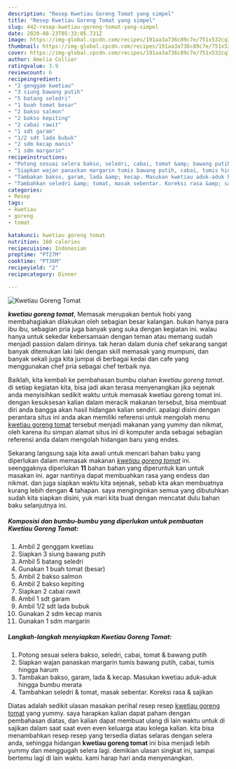 ```yaml
---
description: "Resep Kwetiau Goreng Tomat yang simpel"
title: "Resep Kwetiau Goreng Tomat yang simpel"
slug: 442-resep-kwetiau-goreng-tomat-yang-simpel
date: 2020-08-23T05:33:05.731Z
image: https://img-global.cpcdn.com/recipes/191aa3a736c89c7e/751x532cq70/kwetiau-goreng-tomat-foto-resep-utama.jpg
thumbnail: https://img-global.cpcdn.com/recipes/191aa3a736c89c7e/751x532cq70/kwetiau-goreng-tomat-foto-resep-utama.jpg
cover: https://img-global.cpcdn.com/recipes/191aa3a736c89c7e/751x532cq70/kwetiau-goreng-tomat-foto-resep-utama.jpg
author: Amelia Collier
ratingvalue: 3.9
reviewcount: 6
recipeingredient:
- "2 genggam kwetiau"
- "3 siung bawang putih"
- "5 batang seledri"
- "1 buah tomat besar"
- "2 bakso salmon"
- "2 bakso kepiting"
- "2 cabai rawit"
- "1 sdt garam"
- "1/2 sdt lada bubuk"
- "2 sdm kecap manis"
- "1 sdm margarin"
recipeinstructions:
- "Potong sesuai selera bakso, seledri, cabai, tomat &amp; bawang putih"
- "Siapkan wajan panaskan margarin tumis bawang putih, cabai, tumis hingga harum"
- "Tambakan bakso, garam, lada &amp; kecap. Masukan kwetiau aduk-aduk hingga bumbu merata"
- "Tambahkan seledri &amp; tomat, masak sebentar. Koreksi rasa &amp; sajikan"
categories:
- Resep
tags:
- kwetiau
- goreng
- tomat

katakunci: kwetiau goreng tomat 
nutrition: 160 calories
recipecuisine: Indonesian
preptime: "PT27M"
cooktime: "PT36M"
recipeyield: "2"
recipecategory: Dinner

---
```



![Kwetiau Goreng Tomat](https://img-global.cpcdn.com/recipes/191aa3a736c89c7e/751x532cq70/kwetiau-goreng-tomat-foto-resep-utama.jpg)

<b><i>kwetiau goreng tomat</i></b>, Memasak merupakan bentuk hobi yang membahagiakan dilakukan oleh sebagian besar kalangan. bukan hanya para ibu ibu, sebagian pria juga banyak yang suka dengan kegiatan ini. walau hanya untuk sekedar kebersamaan dengan teman atau memang sudah menjadi passion dalam dirinya. tak heran dalam dunia chef sekarang sangat banyak ditemukan laki laki dengan skill memasak yang mumpuni, dan banyak sekali juga kita jumpai di berbagai kedai dan cafe yang menggunakan chef pria sebagai chef terbaik nya.

Baiklah, kita kembali ke pembahasan bumbu olahan <i>kwetiau goreng tomat</i>. di setiap kegiatan kita, bisa jadi akan terasa menyenangkan jika sejenak anda menyisihkan sedikit waktu untuk memasak kwetiau goreng tomat ini. dengan kesuksesan kalian dalam meracik makanan tersebut, bisa membuat diri anda bangga akan hasil hidangan kalian sendiri. apalagi disini dengan perantara situs ini anda akan memiliki referensi untuk mengolah menu <u>kwetiau goreng tomat</u> tersebut menjadi makanan yang yummy dan nikmat, oleh karena itu simpan alamat situs ini di komputer anda sebagai sebagian referensi anda dalam mengolah hidangan baru yang endes.




Sekarang langsung saja kita awali untuk mencari bahan baku yang diperlukan dalam memasak makanan <u><i>kwetiau goreng tomat</i></u> ini. seenggaknya diperlukan <b>11</b> bahan bahan yang diperuntuk kan untuk masakan ini. agar nantinya dapat membuahkan rasa yang endess dan nikmat. dan juga siapkan waktu kita sejenak, sebab kita akan membuatnya kurang lebih dengan <b>4</b> tahapan. saya menginginkan semua yang dibutuhkan sudah kita siapkan disini, yuk mari kita buat dengan mencatat dulu bahan baku selanjutnya ini.

<!--inarticleads1-->

##### Komposisi dan bumbu-bumbu yang diperlukan untuk pembuatan Kwetiau Goreng Tomat:

1. Ambil 2 genggam kwetiau
1. Siapkan 3 siung bawang putih
1. Ambil 5 batang seledri
1. Gunakan 1 buah tomat (besar)
1. Ambil 2 bakso salmon
1. Ambil 2 bakso kepiting
1. Siapkan 2 cabai rawit
1. Ambil 1 sdt garam
1. Ambil 1/2 sdt lada bubuk
1. Gunakan 2 sdm kecap manis
1. Gunakan 1 sdm margarin




<!--inarticleads2-->

##### Langkah-langkah menyiapkan Kwetiau Goreng Tomat:

1. Potong sesuai selera bakso, seledri, cabai, tomat &amp; bawang putih
1. Siapkan wajan panaskan margarin tumis bawang putih, cabai, tumis hingga harum
1. Tambakan bakso, garam, lada &amp; kecap. Masukan kwetiau aduk-aduk hingga bumbu merata
1. Tambahkan seledri &amp; tomat, masak sebentar. Koreksi rasa &amp; sajikan




Diatas adalah sedikit ulasan masakan perihal resep resep <u>kwetiau goreng tomat</u> yang yummy. saya harapkan kalian dapat paham dengan pembahasan diatas, dan kalian dapat membuat ulang di lain waktu untuk di sajikan dalam saat saat even even keluarga atau kolega kalian. kita bisa menambahkan resep resep yang tersedia diatas selaras dengan selera anda, sehingga hidangan <b>kwetiau goreng tomat</b> ini bisa menjadi lebih yummy dan menggugah selera lagi. demikian ulasan singkat ini, sampai bertemu lagi di lain waktu. kami harap hari anda menyenangkan.

